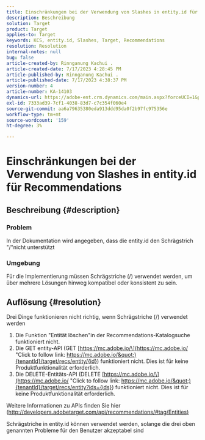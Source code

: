 ```yaml
---
title: Einschränkungen bei der Verwendung von Slashes in entity.id für Recommendations
description: Beschreibung
solution: Target
product: Target
applies-to: Target
keywords: KCS, entity.id, Slashes, Target, Recommendations
resolution: Resolution
internal-notes: null
bug: false
article-created-by: Rinnganung Kachui .
article-created-date: 7/17/2023 4:28:45 PM
article-published-by: Rinnganung Kachui .
article-published-date: 7/17/2023 4:38:37 PM
version-number: 4
article-number: KA-14103
dynamics-url: https://adobe-ent.crm.dynamics.com/main.aspx?forceUCI=1&pagetype=entityrecord&etn=knowledgearticle&id=42fde5fd-be24-ee11-9cbd-6045bd0065f9
exl-id: 7333ad39-7cf1-4038-83d7-c7c354f060e4
source-git-commit: aa6a79635380eda913ddd95da0f2b97fc975356e
workflow-type: tm+mt
source-wordcount: '159'
ht-degree: 3%

---
```


# Einschränkungen bei der Verwendung von Slashes in entity.id für Recommendations

## Beschreibung {#description}




### Problem



In der Dokumentation wird angegeben, dass die entity.id den Schrägstrich &quot;/&quot;nicht unterstützt



### Umgebung



Für die Implementierung müssen Schrägstriche (/) verwendet werden, um über mehrere Lösungen hinweg kompatibel oder konsistent zu sein.


## Auflösung {#resolution}


Drei Dinge funktionieren nicht richtig, wenn Schrägstriche (/) verwendet werden

1. Die Funktion &quot;Entität löschen&quot;in der Recommendations-Katalogsuche funktioniert nicht.
2. Die GET entity-API (GET [https://mc.adobe.io/\](https://mc.adobe.io/ &quot;Click to follow link: https://mc.adobe.io/&quot;){tenantId}/target/recs/entity/{id}) funktioniert nicht. Dies ist für keine Produktfunktionalität erforderlich.
3. Die DELETE-Entitäts-API (DELETE [https://mc.adobe.io/\](https://mc.adobe.io/ &quot;Click to follow link: https://mc.adobe.io/&quot;){tenantId}/target/recs/entity?ids={ids}) funktioniert nicht. Dies ist für keine Produktfunktionalität erforderlich.


Weitere Informationen zu APIs finden Sie hier ([http://developers.adobetarget.com/api/recommendations/#tag/Entities)](http://developers.adobetarget.com/api/recommendations/#tag/Entities%29 "Klicken Sie auf den folgenden Link: http://developers.adobetarget.com/api/recommendations/#tag/Entities)")

Schrägstriche in entity.id können verwendet werden, solange die drei oben genannten Probleme für den Benutzer akzeptabel sind
